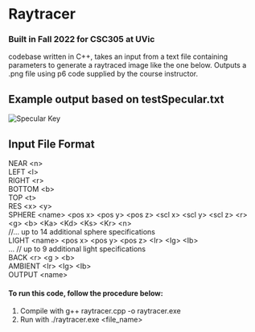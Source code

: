 # Raytracer

### Built in Fall 2022 for CSC305 at UVic

codebase written in C++, takes an input from a text file containing parameters to generate a raytraced image like the one below. Outputs a .png file using p6  code supplied by the course instructor.


## Example output based on testSpecular.txt

![Specular Key](https://user-images.githubusercontent.com/26943573/206874720-c19ae8fc-bc02-4337-be21-768e20336b18.png)


## Input File Format

NEAR \<n>   <br>
LEFT \<l>   <br>
RIGHT \<r>  <br>
BOTTOM \<b> <br>
TOP \<t>    <br>
RES \<x> \<y> <br>
SPHERE \<name> \<pos x> \<pos y> \<pos z> \<scl x> \<scl y> \<scl z> \<r> \<g> \<b> \<Ka> \<Kd> \<Ks> \<Kr> \<n> <br>
//… up to 14 additional sphere specifications <br>
LIGHT \<name> \<pos x> \<pos y> \<pos z> \<Ir> \<Ig> \<Ib> <br>
… // up to 9 additional light specifications <br>
BACK \<r> \<g > \<b> <br>
AMBIENT \<Ir> \<Ig> \<Ib> <br>
OUTPUT \<name>

#### To run this code, follow the procedure below:

1. Compile with g++ raytracer.cpp -o raytracer.exe
1. Run with ./raytracer.exe \<file_name>



